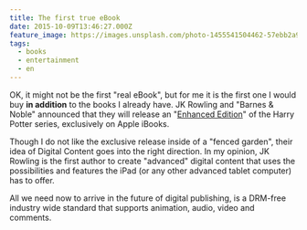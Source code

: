 ```yaml
---
title: The first true eBook
date: 2015-10-09T13:46:27.000Z
feature_image: https://images.unsplash.com/photo-1455541504462-57ebb2a9cec1?ixlib=rb-0.3.5&q=80&fm=jpg&crop=entropy&cs=tinysrgb&w=1080&fit=max&ixid=eyJhcHBfaWQiOjExNzczfQ&s=c4ddfb1c668e3e7e0a9c793e8a14f231
tags:
  - books
  - entertainment
  - en
---
```


OK, it might not be the first "real eBook", but for me it is the first one I would buy **in addition** to the books I already have. JK Rowling and "Barnes & Noble" announced that they will release an "[Enhanced Edition](http://www.apple.com/pr/library/2015/10/08Enhanced-Editions-of-Harry-Potter-Series-Now-Available-Exclusively-on-iBooks-for-iPhone-iPad-iPod-touch.html)" of the Harry Potter series, exclusively on Apple iBooks.

Though I do not like the exclusive release inside of a "fenced garden", their idea of Digital Content goes into the right direction. In my opinion, JK Rowling is the first author to create "advanced" digital content that uses the possibilities and features the iPad (or any other advanced tablet computer) has to offer.

All we need now to arrive in the future of digital publishing, is a DRM-free industry wide standard that supports animation, audio, video and comments.
